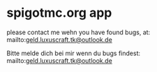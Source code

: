 # spigotmc.org app

please contact me wehn you have found bugs, at:
mailto:geld.luxuscraft.tk@outlook.de

Bitte melde dich bei mir wenn du bugs findest:
mailto:geld.luxuscraft.tk@outlook.de
